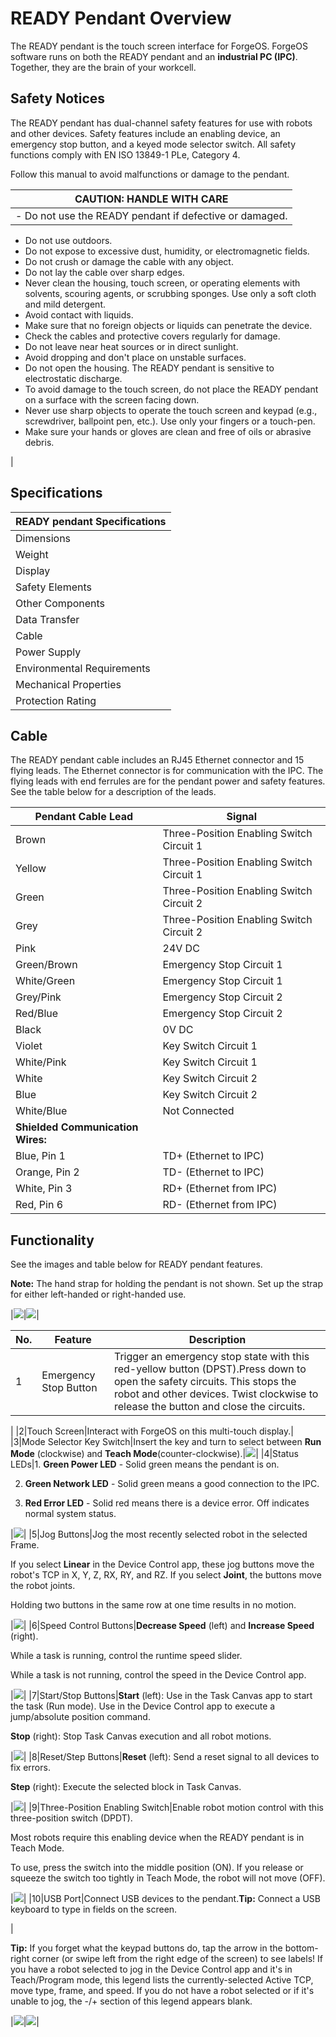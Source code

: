 # READY Pendant Overview

The READY pendant is the touch screen interface for ForgeOS. ForgeOS software runs on both the READY pendant and an **industrial PC \(IPC\)**. Together, they are the brain of your workcell.

## Safety Notices

The READY pendant has dual-channel safety features for use with robots and other devices. Safety features include an enabling device, an emergency stop button, and a keyed mode selector switch. All safety functions comply with EN ISO 13849-1 PLe, Category 4.

Follow this manual to avoid malfunctions or damage to the pendant.

|CAUTION: HANDLE WITH CARE|
|-------------------------|
|-   Do not use the READY pendant if defective or damaged.
-   Do not use outdoors.
-   Do not expose to excessive dust, humidity, or electromagnetic fields.
-   Do not crush or damage the cable with any object.
-   Do not lay the cable over sharp edges.
-   Never clean the housing, touch screen, or operating elements with solvents, scouring agents, or scrubbing sponges. Use only a soft cloth and mild detergent.
-   Avoid contact with liquids.
-   Make sure that no foreign objects or liquids can penetrate the device.
-   Check the cables and protective covers regularly for damage.
-   Do not leave near heat sources or in direct sunlight.
-   Avoid dropping and don't place on unstable surfaces.
-   Do not open the housing. The READY pendant is sensitive to electrostatic discharge.
-   To avoid damage to the touch screen, do not place the READY pendant on a surface with the screen facing down.
-   Never use sharp objects to operate the touch screen and keypad \(e.g., screwdriver, ballpoint pen, etc.\). Use only your fingers or a touch-pen.
-   Make sure your hands or gloves are clean and free of oils or abrasive debris.

|

## Specifications

|READY pendant Specifications|
|----------------------------|
|Dimensions|215\(W\) x 284\(H\) x 69\(D\) mm \(without mounting bracket\)|
|Weight|Approx. 1120 g|
|Display|10.1" TFT, Projected capacitive touch screen, multi-touch 800 x 1280 pixel \(16:10\) WXGA|
|Safety Elements|Emergency-stop button, 2 channels, IEC 60947-5-5 Compliant Enabling switch, 3 position, 2 channels, IEC 60947-5-8 Compliant Mode selector key switch, 2 positions \(two keys included\) \(Replacement keys: IDEC AS6-SK\)|
|Other Components|Membrane keypad, 18 buttons, 3 status LEDs|
|Data Transfer|Ethernet 10/100 Mbit/s communication \(internal RJ45 plug\) USB 2.0 transfer \(port\)|
|Cable|10 m, including 200 mm flying leads: RJ45 plug \(4 wires\) for Pendant communication 15 signal wires with ferrule ends|
|Power Supply|24V DC, up to 15 W consumption|
|Environmental Requirements|Operating temp: 0 °C to 45 °C Relative air humidity \(non-condensing\): 5 % to 95 % Vibration resistance according to IEC 60069-2-6 Shock resistance according to EN 61131-2|
|Mechanical Properties|Housing made of PPE/PE Dropworthiness: 1 m \(on industrial floor\), then at least IP54|
|Protection Rating|IP54|

## Cable

The READY pendant cable includes an RJ45 Ethernet connector and 15 flying leads. The Ethernet connector is for communication with the IPC. The flying leads with end ferrules are for the pendant power and safety features. See the table below for a description of the leads.

|Pendant Cable Lead|Signal|
|------------------|------|
|Brown|Three-Position Enabling Switch Circuit 1|
|Yellow|Three-Position Enabling Switch Circuit 1|
|Green|Three-Position Enabling Switch Circuit 2|
|Grey|Three-Position Enabling Switch Circuit 2|
|Pink|24V DC|
|Green/Brown|Emergency Stop Circuit 1|
|White/Green|Emergency Stop Circuit 1|
|Grey/Pink|Emergency Stop Circuit 2|
|Red/Blue|Emergency Stop Circuit 2|
|Black|0V DC|
|Violet|Key Switch Circuit 1|
|White/Pink|Key Switch Circuit 1|
|White|Key Switch Circuit 2|
|Blue|Key Switch Circuit 2|
|White/Blue|Not Connected|
|**Shielded Communication Wires:**|
|Blue, Pin 1|TD+ \(Ethernet to IPC\)|
|Orange, Pin 2|TD- \(Ethernet to IPC\)|
|White, Pin 3|RD+ \(Ethernet from IPC\)|
|Red, Pin 6|RD- \(Ethernet from IPC\)|

## Functionality

See the images and table below for READY pendant features.

**Note:** The hand strap for holding the pendant is not shown. Set up the strap for either left-handed or right-handed use.

|![](../Images/UserManualIntro/ReadyPendant-Front.png)|![](../Images/UserManualIntro/ReadyPendant-Front.png)|

|No.|Feature|Description|
|---|-------|-----------|
|1|Emergency Stop Button|Trigger an emergency stop state with this red-yellow button \(DPST\).Press down to open the safety circuits. This stops the robot and other devices. Twist clockwise to release the button and close the circuits.

|
|2|Touch Screen|Interact with ForgeOS on this multi-touch display.|
|3|Mode Selector Key Switch|Insert the key and turn to select between **Run Mode** \(clockwise\) and **Teach Mode**\(counter-clockwise\).|![](../Images/UserManualIntro/ReadyPendant-Front.png)|
|4|Status LEDs|1. **Green Power LED** - Solid green means the pendant is on.

 2. **Green Network LED** - Solid green means a good connection to the IPC.

 3. **Red Error LED** - Solid red means there is a device error. Off indicates normal system status.

|![](../Images/UserManualIntro/ReadyPendant-Front.png)|
|5|Jog Buttons|Jog the most recently selected robot in the selected Frame.

 If you select **Linear** in the Device Control app, these jog buttons move the robot's TCP in X, Y, Z, RX, RY, and RZ. If you select **Joint**, the buttons move the robot joints.

 Holding two buttons in the same row at one time results in no motion.

|![](../Images/UserManualIntro/ReadyPendant-Front.png)|
|6|Speed Control Buttons|**Decrease Speed** \(left\) and **Increase Speed** \(right\).

 While a task is running, control the runtime speed slider.

 While a task is not running, control the speed in the Device Control app.

|![](../Images/UserManualIntro/ReadyPendant-Front.png)|
|7|Start/Stop Buttons|**Start** \(left\): Use in the Task Canvas app to start the task \(Run mode\). Use in the Device Control app to execute a jump/absolute position command.

 **Stop** \(right\): Stop Task Canvas execution and all robot motions.

|![](../Images/UserManualIntro/ReadyPendant-Front.png)|
|8|Reset/Step Buttons|**Reset** \(left\): Send a reset signal to all devices to fix errors.

 **Step** \(right\): Execute the selected block in Task Canvas.

|![](../Images/UserManualIntro/ReadyPendant-Front.png)|
|9|Three-Position Enabling Switch|Enable robot motion control with this three-position switch \(DPDT\).

 Most robots require this enabling device when the READY pendant is in Teach Mode.

 To use, press the switch into the middle position \(ON\). If you release or squeeze the switch too tightly in Teach Mode, the robot will not move \(OFF\).

|![](../Images/UserManualIntro/ReadyPendant-Front.png)|
|10|USB Port|Connect USB devices to the pendant.**Tip:** Connect a USB keyboard to type in fields on the screen.

|

**Tip:** If you forget what the keypad buttons do, tap the arrow in the bottom-right corner \(or swipe left from the right edge of the screen\) to see labels! If you have a robot selected to jog in the Device Control app and it's in Teach/Program mode, this legend lists the currently-selected Active TCP, move type, frame, and speed. If you do not have a robot selected or if it's unable to jog, the -/+ section of this legend appears blank.

|![](../Images/UserManualIntro/ReadyPendant-Front.png)|![](../Images/UserManualIntro/ReadyPendant-Front.png)|

